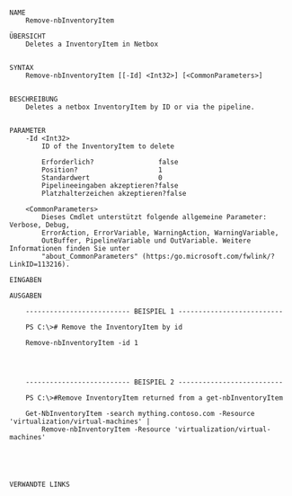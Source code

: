 ﻿```

NAME
    Remove-nbInventoryItem
    
ÜBERSICHT
    Deletes a InventoryItem in Netbox
    
    
SYNTAX
    Remove-nbInventoryItem [[-Id] <Int32>] [<CommonParameters>]
    
    
BESCHREIBUNG
    Deletes a netbox InventoryItem by ID or via the pipeline.
    

PARAMETER
    -Id <Int32>
        ID of the InventoryItem to delete
        
        Erforderlich?                false
        Position?                    1
        Standardwert                 0
        Pipelineeingaben akzeptieren?false
        Platzhalterzeichen akzeptieren?false
        
    <CommonParameters>
        Dieses Cmdlet unterstützt folgende allgemeine Parameter: Verbose, Debug,
        ErrorAction, ErrorVariable, WarningAction, WarningVariable,
        OutBuffer, PipelineVariable und OutVariable. Weitere Informationen finden Sie unter 
        "about_CommonParameters" (https:/go.microsoft.com/fwlink/?LinkID=113216). 
    
EINGABEN
    
AUSGABEN
    
    -------------------------- BEISPIEL 1 --------------------------
    
    PS C:\># Remove the InventoryItem by id
    
    Remove-nbInventoryItem -id 1
    
    
    
    
    -------------------------- BEISPIEL 2 --------------------------
    
    PS C:\>#Remove InventoryItem returned from a get-nbInventoryItem
    
    Get-NbInventoryItem -search mything.contoso.com -Resource 'virtualization/virtual-machines' |
        Remove-nbInventoryItem -Resource 'virtualization/virtual-machines'
    
    
    
    
    
VERWANDTE LINKS



```

